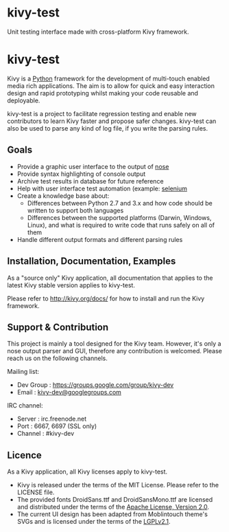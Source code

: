 # kivy-test
Unit testing interface made with cross-platform Kivy framework.

kivy-test
=========

Kivy is a [Python](https://www.python.org) framework for the development of
multi-touch enabled media rich applications. The aim is to allow for quick and
easy interaction design and rapid prototyping whilst making your code reusable
and deployable.

kivy-test is a project to facilitate regression testing and enable new
contributors to learn Kivy faster and propose safer changes. kivy-test can
also be used to parse any kind of log file, if you write the parsing rules.

Goals
-----

* Provide a graphic user interface to the output of
  [nose](https://nose.readthedocs.org/en/latest/)
* Provide syntax highlighting of console output
* Archive test results in database for future reference
* Help with user interface test automation (example:
  [selenium](http://www.seleniumhq.org/)
* Create a knowledge base about:
  * Differences between Python 2.7 and 3.x and how code should be written to
    support both languages
  * Differences between the supported platforms (Darwin, Windows, Linux), and
    what is required to write code that runs safely on all of them
* Handle different output formats and different parsing rules
  
Installation, Documentation, Examples
-------------------------------------

As a "source only" Kivy application, all documentation that applies to the
latest Kivy stable version applies to kivy-test.

Please refer to http://kivy.org/docs/ for how to install and run the Kivy
framework.
  
Support & Contribution
----------------------

This project is mainly a tool designed for the Kivy team. However, it's only
a nose output parser and GUI, therefore any contribution is welcomed. Please
reach us on the following channels.

Mailing list:

* Dev Group : https://groups.google.com/group/kivy-dev
* Email     : kivy-dev@googlegroups.com

IRC channel:

* Server  : irc.freenode.net
* Port    : 6667, 6697 (SSL only)
* Channel : #kivy-dev
  
Licence
-------

As a Kivy application, all Kivy licenses apply to kivy-test.

- Kivy is released under the terms of the MIT License. Please refer to the
  LICENSE file.
- The provided fonts DroidSans.ttf and DroidSansMono.ttf are licensed and
  distributed under the terms of the
  [Apache License, Version 2.0](http://www.apache.org/licenses/LICENSE-2.0).
- The current UI design has been adapted from Moblintouch theme's SVGs
  and is licensed under the terms of the
  [LGPLv2.1](http://www.gnu.org/licenses/old-licenses/lgpl-2.1).